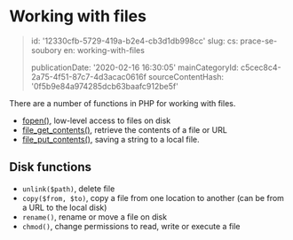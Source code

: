 Working with files
==================

> id: '12330cfb-5729-419a-b2e4-cb3d1db998cc'
> slug:
> 	cs: prace-se-soubory
> 	en: working-with-files
> 
> publicationDate: '2020-02-16 16:30:05'
> mainCategoryId: c5cec8c4-2a75-4f51-87c7-4d3acac0616f
> sourceContentHash: '0f5b9e84a974285dcb63baafc912be5f'

There are a number of functions in PHP for working with files.

- <a href="/fopen">fopen()</a>, low-level access to files on disk
- <a href="/file-get-contents">file_get_contents()</a>, retrieve the contents of a file or URL
- <a href="/file-put-contents">file_put_contents()</a>, saving a string to a local file.

Disk functions
--------------

- `unlink($path)`, delete file
- `copy($from, $to)`, copy a file from one location to another (can be from a URL to the local disk)
- `rename()`, rename or move a file on disk
- `chmod()`, change permissions to read, write or execute a file
